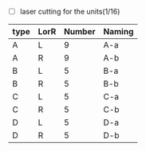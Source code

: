 - [ ] laser cutting for the units(1/16)

|type|LorR|Number|Naming|
|----|----|----|----|
|A|L|9|A-a|
|A|R|9|A-b|
|B|L|5|B-a|
|B|R|5|B-b|
|C|L|5|C-a|
|C|R|5|C-b|
|D|L|5|D-a|
|D|R|5|D-b|
